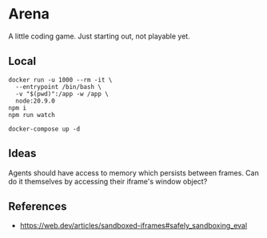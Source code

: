 # Arena
A little coding game. Just starting out, not playable yet.

## Local
```
docker run -u 1000 --rm -it \
  --entrypoint /bin/bash \
  -v "$(pwd)":/app -w /app \
  node:20.9.0
npm i
npm run watch
```
```
docker-compose up -d
```

## Ideas
Agents should have access to memory which persists between frames. Can do it themselves by accessing their iframe's window object?


## References
- https://web.dev/articles/sandboxed-iframes#safely_sandboxing_eval
